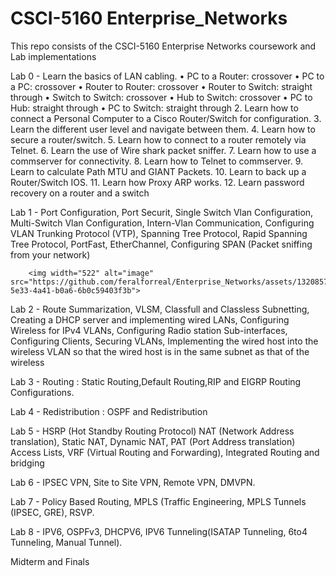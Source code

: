 # CSCI-5160 Enterprise_Networks
This repo consists of the CSCI-5160 Enterprise Networks coursework and Lab implementations

Lab 0 - Learn the basics of LAN cabling. 
•	PC to a Router: crossover 
•	PC to a PC: crossover
•	Router to Router: crossover
•	Router to Switch: straight through
•	Switch to Switch: crossover 
•	Hub to Switch: crossover
•	PC to Hub: straight through
•	PC to Switch: straight through
        2. Learn how to connect a Personal Computer to a Cisco Router/Switch for configuration.
        3. Learn the different user level and navigate between them. 
        4. Learn how to secure a router/switch.
        5. Learn how to connect to a router remotely via Telnet. 
        6. Learn the use of Wire shark packet sniffer. 
        7. Learn how to use a commserver for connectivity. 
        8. Learn how to Telnet to commserver.
        9. Learn to calculate Path MTU and GIANT Packets.
        10. Learn to back up a Router/Switch IOS. 
        11. Learn how Proxy ARP works. 
        12. Learn password recovery on a router and a switch


Lab 1 - Port Configuration, 
        Port Securit, 
        Single Switch Vlan Configuration, 
        Multi-Switch Vlan Configuration, 
        Intern-Vlan Communication,
        Configuring VLAN Trunking Protocol (VTP),
        Spanning Tree Protocol, 
        Rapid Spanning Tree Protocol, 
        PortFast,
        EtherChannel,
        Configuring SPAN (Packet sniffing from your network)

        <img width="522" alt="image" src="https://github.com/feralforreal/Enterprise_Networks/assets/132085748/10560662-5e33-4a41-b0a6-6b0c59403f3b">



Lab 2 - Route Summarization,
        VLSM, Classfull and Classless Subnetting,
        Creating a DHCP server and implementing wired LANs,
        Configuring Wireless for IPv4 VLANs,
        Configuring Radio station Sub-interfaces,
        Configuring Clients,
        Securing VLANs,
        Implementing the wired host into the wireless VLAN so that the wired host is in the same subnet as that of the wireless

Lab 3 - Routing : Static Routing,Default Routing,RIP and EIGRP Routing Configurations.

Lab 4 - Redistribution : OSPF and Redistribution

Lab 5 -   HSRP (Hot Standby Routing Protocol)
          NAT (Network Address translation),
          Static NAT,
          Dynamic NAT,
          PAT (Port Address translation)
          Access Lists,
          VRF (Virtual Routing and Forwarding),
          Integrated Routing and bridging

Lab 6 - IPSEC VPN,
        Site to Site VPN,
        Remote VPN,
        DMVPN.

Lab 7 - Policy Based Routing,
        MPLS (Traffic Engineering, MPLS Tunnels (IPSEC, GRE),
        RSVP.

Lab 8 - IPV6,
        OSPFv3,
        DHCPV6,
        IPV6 Tunneling(ISATAP Tunneling, 6to4 Tunneling, Manual Tunnel).

Midterm and Finals


        
